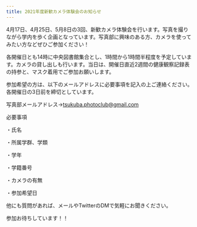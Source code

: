 ```yaml
---
title: 2021年度新歓カメラ体験会のお知らせ
---
```

4月17日、4月25日、5月8日の3回、新歓カメラ体験会を行います。写真を撮りながら学内を歩く企画となっています。写真部に興味のある方、カメラを使ってみたい方などぜひご参加ください！

各開催日とも14時に中央図書館集合とし、1時間から1時間半程度を予定しています。カメラの貸し出しも行います。当日は、開催日直近2週間の健康観察記録表の持参と、マスク着用でご参加お願いします。

参加希望の方は、以下のメールアドレスに必要事項を記入の上ご連絡ください。各開催日の3日前を締切としています。

写真部メールアドレス→tsukuba.photoclub@gmail.com

必要事項

・氏名

・所属学群、学類

・学年

・学籍番号

・カメラの有無

・参加希望日

他にも質問があれば、メールやTwitterのDMで気軽にお聞きください。

参加お待ちしています！！